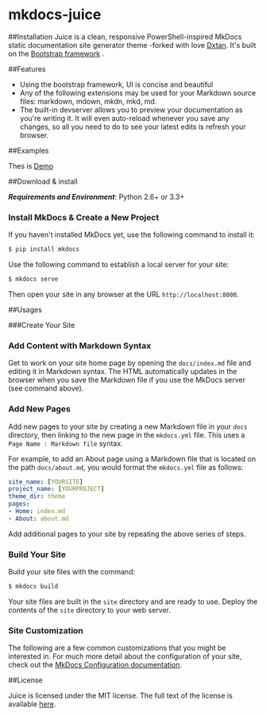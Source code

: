 # mkdocs-juice

##Installation
Juice is a clean, responsive PowerShell-inspired MkDocs static documentation site generator theme -forked with love [Dxtan](https://github.com/Dxtan/mkdocs-juice). It's built on the [Bootstrap framework](http://getbootstrap.com/) .

##Features

- Using the bootstrap framework, UI is concise and beautiful
- Any of the following extensions may be used for your Markdown source files: markdown, mdown, mkdn, mkd, md.
- The built-in devserver allows you to preview your documentation as you're writing it. It will even auto-reload whenever you save any changes, so all you need to do to see your latest edits is refresh your browser.
 

##Examples

Thes is [Demo](https://github.com/Dxtan/mkdocs-juice)

##Download & install

**_Requirements and Environment_**: Python 2.6+ or 3.3+

### Install MkDocs & Create a New Project

If you haven't installed MkDocs yet, use the following command to install it:

```bash
$ pip install mkdocs
```

Use the following command to establish a local server for your site:

```bash
$ mkdocs serve
```

Then open your site in any browser at the URL `http://localhost:8000`.


##Usages

###Create Your Site

### Add Content with Markdown Syntax

Get to work on your site home page by opening the `docs/index.md` file and editing it in Markdown syntax.  The HTML automatically updates in the browser when you save the Markdown file if you use the MkDocs server (see command above).

### Add New Pages

Add new pages to your site by creating a new Markdown file in your `docs` directory, then linking to the new page in the `mkdocs.yml` file.  This uses a `Page Name : Markdown file` syntax.

For example, to add an About page using a Markdown file that is located on the path `docs/about.md`, you would format the `mkdocs.yml` file as follows:

```yaml
site_name: [YOURSITE]
project_name: [YOURPROJECT]
theme_dir: theme
pages:
- Home: index.md
- About: about.md
```

Add additional pages to your site by repeating the above series of steps.

### Build Your Site

Build your site files with the command:

```bash
$ mkdocs build
```

Your site files are built in the `site` directory and are ready to use.  Deploy the contents of the `site` directory to your web server.

### Site Customization

The following are a few common customizations that you might be interested in.  For much more detail about the configuration of your site, check out the [MkDocs Configuration documentation](https://github.com/mkdocs/mkdocs/blob/master/docs/user-guide/configuration.md).

##License

Juice is licensed under the MIT license. The full text of the license is available [here](https://github.com/Dxtan/mkdocs-juice).